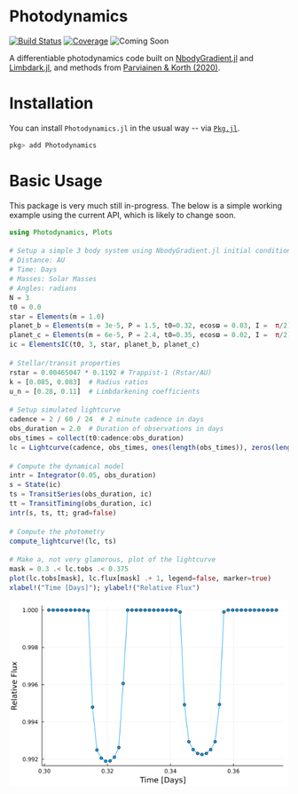 # Photodynamics

[comment]: <[![Stable](https://img.shields.io/badge/docs-stable-blue.svg)](https://langfzac.github.io/Photodynamics.jl/stable)>
[comment]: <[![Dev](https://img.shields.io/badge/docs-dev-blue.svg)](https://langfzac.github.io/Photodynamics.jl/dev)>
[![Build Status](https://github.com/langfzac/Photodynamics.jl/workflows/CI/badge.svg)](https://github.com/langfzac/Photodynamics.jl/actions)
[![Coverage](https://codecov.io/gh/langfzac/Photodynamics.jl/branch/main/graph/badge.svg)](https://codecov.io/gh/langfzac/Photodynamics.jl)
![Coming Soon](https://img.shields.io/badge/docs-coming%20soon-red)

A differentiable photodynamics code built on [NbodyGradient.jl](https://github.com/ericagol/NbodyGradient.jl) and [Limbdark.jl](https://github.com/rodluger/limbdark.jl), and methods from [Parviainen & Korth (2020)](https://ui.adsabs.harvard.edu/abs/2020MNRAS.499.3356P/abstract).

# Installation

You can install `Photodynamics.jl` in the usual way -- via [`Pkg.jl`](https://github.com/JuliaLang/Pkg.jl).
```julia
pkg> add Photodynamics
```

# Basic Usage

This package is very much still in-progress. The below is a simple working example using the current API, which is likely to change soon.

```julia
using Photodynamics, Plots

# Setup a simple 3 body system using NbodyGradient.jl initial conditions
# Distance: AU
# Time: Days
# Masses: Solar Masses
# Angles: radians
N = 3
t0 = 0.0
star = Elements(m = 1.0)
planet_b = Elements(m = 3e-5, P = 1.5, t0=0.32, ecosϖ = 0.03, I =  π/2)
planet_c = Elements(m = 6e-5, P = 2.4, t0=0.35, ecosϖ = 0.02, I =  π/2)
ic = ElementsIC(t0, 3, star, planet_b, planet_c)

# Stellar/transit properties
rstar = 0.00465047 * 0.1192 # Trappist-1 (Rstar/AU)
k = [0.085, 0.083]  # Radius ratios
u_n = [0.28, 0.11]  # Limbdarkening coefficients

# Setup simulated lightcurve
cadence = 2 / 60 / 24  # 2 minute cadence in days
obs_duration = 2.0  # Duration of observations in days
obs_times = collect(t0:cadence:obs_duration)
lc = Lightcurve(cadence, obs_times, ones(length(obs_times)), zeros(length(obs_times)), u_n, k, rstar)

# Compute the dynamical model
intr = Integrator(0.05, obs_duration)
s = State(ic)
ts = TransitSeries(obs_duration, ic)
tt = TransitTiming(obs_duration, ic)
intr(s, ts, tt; grad=false)

# Compute the photometry
compute_lightcurve!(lc, ts)

# Make a, not very glamorous, plot of the lightcurve
mask = 0.3 .< lc.tobs .< 0.375
plot(lc.tobs[mask], lc.flux[mask] .+ 1, legend=false, marker=true)
xlabel!("Time [Days]"); ylabel!("Relative Flux")
```

![](docs/src/assets/three_body.png)
